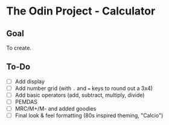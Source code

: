 # The Odin Project - Calculator

## Goal

To create.

## To-Do

- [ ] Add display
- [ ] Add number grid (with `.` and `=` keys to round out a 3x4)
- [ ] Add basic operators (add, subtract, multiply, divide)
- [ ] PEMDAS
- [ ] MRC/M+/M- and added goodies
- [ ] Final look & feel formatting (80s inspired theming, "Calcio")
